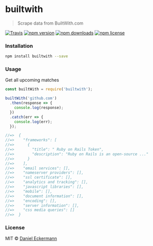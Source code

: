 # builtwith
> Scrape data from BuiltWith.com

[![Travis](https://img.shields.io/travis/ecrmnn/builtwith.svg?style=flat-square)](https://travis-ci.org/ecrmnn/builtwith.svg?branch=master)
[![npm version](https://img.shields.io/npm/v/builtwith.svg?style=flat-square)](http://badge.fury.io/js/builtwith)
[![npm downloads](https://img.shields.io/npm/dm/builtwith.svg?style=flat-square)](http://badge.fury.io/js/builtwith)
[![npm license](https://img.shields.io/npm/l/builtwith.svg?style=flat-square)](http://badge.fury.io/js/builtwith)

### Installation
```bash
npm install builtwith --save
```

### Usage
Get all upcoming matches
```javascript
const builtWith = require('builtwith');

builtWith('github.com')
  .then(response => {
    console.log(response);
  })
  .catch(err => {
    console.log(err);
  });

//=>  {
//=>    "frameworks": [
//=>      {
//=>        "title": " Ruby on Rails Token",
//=>        "description": "Ruby on Rails is an open-source ..."
//=>      }
//=>    ],
//=>    "email services": [],
//=>    "nameserver providers": [],
//=>    "ssl certificate": [],
//=>    "analytics and tracking": [],
//=>    "javascript libraries": [],
//=>    "mobile": [],
//=>    "document information": [],
//=>    "encoding": [],
//=>    "server information": [],
//=>    "css media queries": []
//=>  }
```

### License
MIT © [Daniel Eckermann](http://danieleckermann.com)